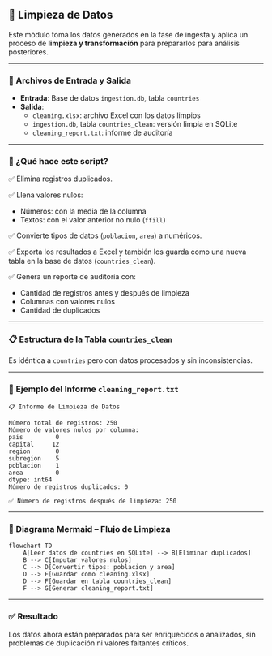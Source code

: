 ## 🧼 Limpieza de Datos

Este módulo toma los datos generados en la fase de ingesta y aplica un proceso de **limpieza y transformación** para prepararlos para análisis posteriores.

---

### 📁 Archivos de Entrada y Salida

* **Entrada**: Base de datos `ingestion.db`, tabla `countries`
* **Salida**:
  - `cleaning.xlsx`: archivo Excel con los datos limpios
  - `ingestion.db`, tabla `countries_clean`: versión limpia en SQLite
  - `cleaning_report.txt`: informe de auditoría

---

### 🧠 ¿Qué hace este script?

✅ Elimina registros duplicados.

✅ Llena valores nulos:
- Números: con la media de la columna
- Textos: con el valor anterior no nulo (`ffill`)

✅ Convierte tipos de datos (`poblacion`, `area`) a numéricos.

✅ Exporta los resultados a Excel y también los guarda como una nueva tabla en la base de datos (`countries_clean`).

✅ Genera un reporte de auditoría con:
- Cantidad de registros antes y después de limpieza
- Columnas con valores nulos
- Cantidad de duplicados

---

### 📋 Estructura de la Tabla `countries_clean`

Es idéntica a `countries` pero con datos procesados y sin inconsistencias.

---

### 📝 Ejemplo del Informe `cleaning_report.txt`

```
📋 Informe de Limpieza de Datos

Número total de registros: 250
Número de valores nulos por columna:
pais         0
capital     12
region       0
subregion    5
poblacion    1
area         0
dtype: int64
Número de registros duplicados: 0

✅ Número de registros después de limpieza: 250
```

---

### 🧪 Diagrama Mermaid – Flujo de Limpieza

``` mermaid
flowchart TD
    A[Leer datos de countries en SQLite] --> B[Eliminar duplicados]
    B --> C[Imputar valores nulos]
    C --> D[Convertir tipos: poblacion y area]
    D --> E[Guardar como cleaning.xlsx]
    D --> F[Guardar en tabla countries_clean]
    F --> G[Generar cleaning_report.txt]
```

---

### ✅ Resultado

Los datos ahora están preparados para ser enriquecidos o analizados, sin problemas de duplicación ni valores faltantes críticos.